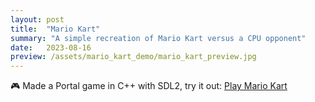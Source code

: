 ```yaml
---
layout: post
title:  "Mario Kart"
summary: "A simple recreation of Mario Kart versus a CPU opponent"
date:   2023-08-16
preview: /assets/mario_kart_demo/mario_kart_preview.jpg
---
```


🎮 Made a Portal game in C++ with SDL2, try it out:
[Play Mario Kart](/assets/mario_kart_demo/Lab08.html)